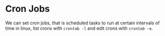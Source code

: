 # Cron Jobs

We can set cron jobs, that is scheduled tasks to run at certain intervals of time in linux, list crons with ``crontab -l`` and edit crons with ``crontab -e``.